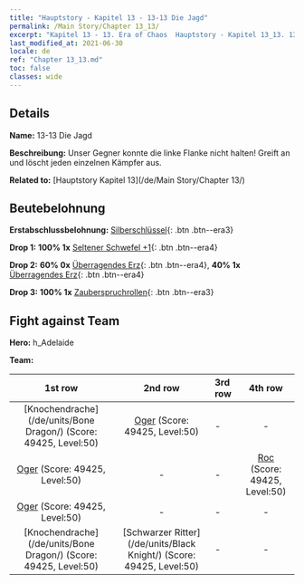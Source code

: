 ```yaml
---
title: "Hauptstory - Kapitel 13 - 13-13 Die Jagd"
permalink: /Main Story/Chapter 13_13/
excerpt: "Kapitel 13 - 13. Era of Chaos  Hauptstory - Kapitel 13_13. 13-13 Die Jagd"
last_modified_at: 2021-06-30
locale: de
ref: "Chapter 13_13.md"
toc: false
classes: wide
---
```


## Details

 **Name:** 13-13 Die Jagd

 **Beschreibung:** Unser Gegner konnte die linke Flanke nicht halten! Greift an und löscht jeden einzelnen Kämpfer aus.

 **Related to:** [Hauptstory Kapitel 13](/de/Main Story/Chapter 13/)

## Beutebelohnung

 **Erstabschlussbelohnung:** [Silberschlüssel](/ItemsDE/con_693/){: .btn .btn--era3}

 **Drop 1:** **100% 1x** [Seltener Schwefel +1](/ItemsDE/mat_43/){: .btn .btn--era4}

 **Drop 2:** **60% 0x** [Überragendes Erz](/ItemsDE/mat_33/){: .btn .btn--era4}, **40% 1x** [Überragendes Erz](/ItemsDE/mat_33/){: .btn .btn--era4}

 **Drop 3:** **100% 1x** [Zauberspruchrollen](/ItemsDE/con_694/){: .btn .btn--era3}


## Fight against Team
 **Hero:** h_Adelaide

 **Team:**


  | 1st row | 2nd row | 3rd row | 4th row |
  |:----:|:----:|:----|:----:|
  | [Knochendrache](/de/units/Bone Dragon/) (Score: 49425, Level:50)  | [Oger](/de/units/Ogre/) (Score: 49425, Level:50)  | - | - |
  | [Oger](/de/units/Ogre/) (Score: 49425, Level:50)  | - | - | [Roc](/de/units/Roc/) (Score: 49425, Level:50)  |
  | [Oger](/de/units/Ogre/) (Score: 49425, Level:50)  | - | - | - |
  | [Knochendrache](/de/units/Bone Dragon/) (Score: 49425, Level:50)  | [Schwarzer Ritter](/de/units/Black Knight/) (Score: 49425, Level:50)  | - | - |


